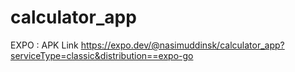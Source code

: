 # calculator_app

EXPO : APK Link https://expo.dev/@nasimuddinsk/calculator_app?serviceType=classic&distribution==expo-go
